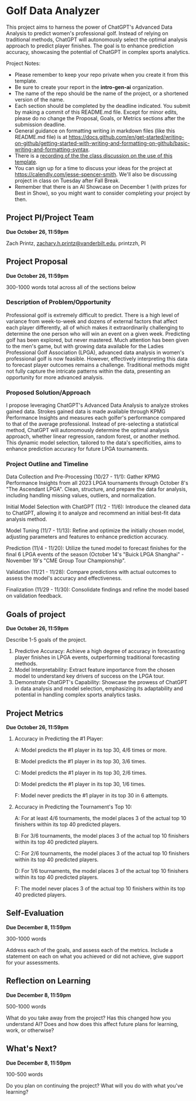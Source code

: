 # Golf Data Analyzer
This project aims to harness the power of ChatGPT's Advanced Data Analysis to predict women's professional golf. Instead of relying on traditional methods, ChatGPT will autonomously select the optimal analysis approach to predict player finishes. The goal is to enhance prediction accuracy, showcasing the potential of ChatGPT in complex sports analytics.

Project Notes:

- Please remember to keep your repo private when you create it from this template.
- Be sure to create your report in the **intro-gen-ai** organization. 
- The name of the repo should be the name of the project, or a shortened version of the name.
- Each section should be completed by the deadline indicated. You submit by making a commit of this README.md file. Except for minor edits, please do no change the Proposal, Goals, or Metrics sections after the submission deadline.
- General guidance on formatting writing in markdown files (like this README.md file) is at https://docs.github.com/en/get-started/writing-on-github/getting-started-with-writing-and-formatting-on-github/basic-writing-and-formatting-syntax.
- There is a [recording of the the class discussion on the use of this template](https://vanderbilt.zoom.us/rec/share/RjihScz0Ti7RId0KMj7GWBc8XueS571_JnFqDQwli0AuKLsgaau0j_RcphBjwYtV.HP10ROf2TwPUn6TA?startTime=1697553005000).
- You can sign up for a time to discuss your ideas for the project at https://calendly.com/jesse-spencer-smith. We'll also be discussing project in class on Tuesday after Fall Break.
- Remember that there is an AI Showcase on December 1 (with prizes for Best in Show), so you might want to consider completing your project by then. 

## Project PI/Project Team 
**Due October 26, 11:59pm**

Zach Printz, zachary.h.printz@vanderbilt.edu, printzzh, PI

## Project Proposal 
**Due October 26, 11:59pm**

300-1000 words total across all of the sections below

### Description of Problem/Opportunity
Professional golf is extremely difficult to predict. There is a high level of variance from week-to-week and dozens of external factors that affect each player differently, all of which makes it extraordinarily challenging to determine the one person who will win an event on a given week. Predicting golf has been explored, but never mastered. Much attention has been given to the men's game, but with growing data available for the Ladies Professional Golf Association (LPGA), advanced data analysis in women's professional golf is now feasible. However, effectively interpreting this data to forecast player outcomes remains a challenge. Traditional methods might not fully capture the intricate patterns within the data, presenting an opportunity for more advanced analysis.

### Proposed Solution/Approach
I propose leveraging ChatGPT's Advanced Data Analysis to analyze strokes gained data. Strokes gained data is made available through KPMG Performance Insights and measures each golfer's performance compared to that of the average professional. Instead of pre-selecting a statistical method, ChatGPT will autonomously determine the optimal analysis approach, whether linear regression, random forest, or another method. This dynamic model selection, tailored to the data's specificities, aims to enhance prediction accuracy for future LPGA tournaments.

### Project Outline and Timeline
Data Collection and Pre-Processing (10/27 - 11/1): Gather KPMG Performance Insights from all 2023 LPGA tournaments through October 8's "The Ascendant LPGA". Clean, structure, and prepare the data for analysis, including handling missing values, outliers, and normalization.

Initial Model Selection with ChatGPT (11/2 - 11/6): Introduce the cleaned data to ChatGPT, allowing it to analyze and recommend an initial best-fit data analysis method.

Model Tuning (11/7 - 11/13): Refine and optimize the initially chosen model, adjusting parameters and features to enhance prediction accuracy.

Prediction (11/4 - 11/20): Utilize the tuned model to forecast finishes for the final 6 LPGA events of the season (October 14's "Buick LPGA Shanghai" - November 19's "CME Group Tour Championship".

Validation (11/21 - 11/28): Compare predictions with actual outcomes to assess the model's accuracy and effectiveness.

Finalization (11/29 - 11/30): Consolidate findings and refine the model based on validation feedback.

## Goals of project 
**Due October 26, 11:59pm**

Describe 1-5 goals of the project. 
1. Predictive Accuracy: Achieve a high degree of accuracy in forecasting player finishes in LPGA events, outperforming traditional forecasting methods.
2. Model Interpretability: Extract feature importance from the chosen model to understand key drivers of success on the LPGA tour.
3. Demonstrate ChatGPT's Capability: Showcase the prowess of ChatGPT in data analysis and model selection, emphasizing its adaptability and potential in handling complex sports analytics tasks.

## Project Metrics 
**Due October 26, 11:59pm**
   1. Accuracy in Predicting the #1 Player:
   
         A: Model predicts the #1 player in its top 30, 4/6 times or more.

         B: Model predicts the #1 player in its top 30, 3/6 times.

         C: Model predicts the #1 player in its top 30, 2/6 times.

         D: Model predicts the #1 player in its top 30, 1/6 times.

         F: Model never predicts the #1 player in its top 30 in 6 attempts.


   2. Accuracy in Predicting the Tournament's Top 10:
   
         A: For at least 4/6 tournaments, the model places 3 of the actual top 10 finishers within its top 40 predicted players.

         B: For 3/6 tournaments, the model places 3 of the actual top 10 finishers within its top 40 predicted players.

         C: For 2/6 tournaments, the model places 3 of the actual top 10 finishers within its top 40 predicted players.

         D: For 1/6 tournaments, the model places 3 of the actual top 10 finishers within its top 40 predicted players.

         F: The model never places 3 of the actual top 10 finishers within its top 40 predicted players.


## Self-Evaluation
**Due December 8, 11:59pm**

300-1000 words

Address each of the goals, and assess each of the metrics. Include a statement on each on what you achieved or did not achieve, give support for your assessments.

## Reflection on Learning
**Due December 8, 11:59pm**

500-1000 words

What do you take away from the project? Has this changed how you understand AI? Does and how does this affect future plans for learning, work, or otherwise?

## What's Next?
**Due December 8, 11:59pm**

100-500 words

Do you plan on continuing the project? What will you do with what you've learning?
